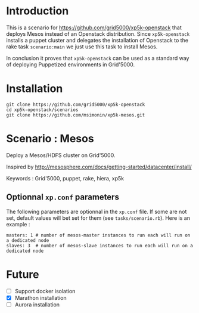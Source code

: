 # Introduction

This is a scenario for https://github.com/grid5000/xp5k-openstack that deploys
Mesos instead of an Openstack distribution.
Since ```xp5k-openstack``` installs a puppet cluster and delegates the installation
of Openstack to the rake task ```scenario:main``` we just use this task to install
Mesos.

In conclusion it proves that ```xp5k-openstack``` can be used as a standard way
of deploying Puppetized environments in Grid'5000.


# Installation

```
git clone https://github.com/grid5000/xp5k-openstack
cd xp5k-openstack/scenarios
git clone https://github.com/msimonin/xp5k-mesos.git
```

# Scenario : Mesos

Deploy a Mesos/HDFS cluster on Grid'5000.

Inspired by http://mesosphere.com/docs/getting-started/datacenter/install/

Keywords : Grid'5000, puppet, rake, hiera, xp5k

## Optionnal ```xp.conf``` parameters

The following parameters are optionnal in the ```xp.conf``` file. If some are not set,
default values will bet set for them (see ```tasks/scenario.rb```). Here is an example :

```
masters: 1 # number of mesos-master instances to run each will run on a dedicated node
slaves: 3  # number of mesos-slave instances to run each will run on a dedicated node
```

# Future

- [ ] Support docker isolation
- [x] Marathon installation
- [ ] Aurora installation
